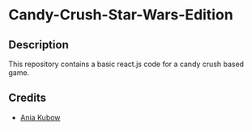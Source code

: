 # Candy-Crush-Star-Wars-Edition

## Description

This repository contains a basic react.js code for a candy crush based game.

## Credits

- [Ania Kubow](https://github.com/kubowania)
